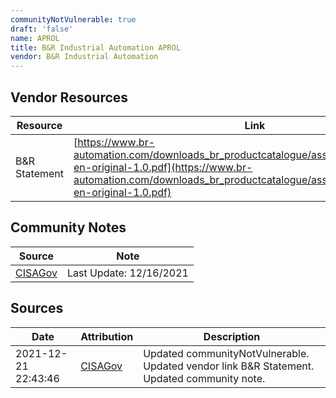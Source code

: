 ```yaml
---
communityNotVulnerable: true
draft: 'false'
name: APROL
title: B&R Industrial Automation APROL
vendor: B&R Industrial Automation
---
```


## Vendor Resources
| Resource | Link |
| --- | --- |
| B&R Statement | [https://www.br-automation.com/downloads_br_productcatalogue/assets/1639507581859-en-original-1.0.pdf](https://www.br-automation.com/downloads_br_productcatalogue/assets/1639507581859-en-original-1.0.pdf) |


## Community Notes
| Source | Note |
| --- | --- |
| [CISAGov](https://raw.githubusercontent.com/cisagov/log4j-affected-db/develop/README.md) | Last Update: 12/16/2021 |

## Sources
| Date | Attribution | Description |
| --- | --- | --- |
| 2021-12-21 22:43:46 | [CISAGov](https://raw.githubusercontent.com/cisagov/log4j-affected-db/develop/README.md) | Updated communityNotVulnerable. Updated vendor link B&R Statement. Updated community note.  |
